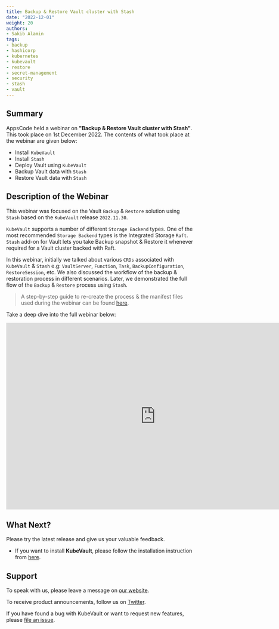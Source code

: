 ```yaml
---
title: Backup & Restore Vault cluster with Stash
date: "2022-12-01"
weight: 20
authors:
- Sakib Alamin
tags:
- backup
- hashicorp
- kubernetes
- kubevault
- restore
- secret-management
- security
- stash
- vault
---
```


## Summary

AppsCode held a webinar on **"Backup & Restore Vault cluster with Stash"**. This took place on 1st December 2022. The contents of what took place at the webinar are given below:

- Install `KubeVault`
- Install `Stash`
- Deploy Vault using `KubeVault`
- Backup Vault data with `Stash`
- Restore Vault data with `Stash`

## Description of the Webinar

This webinar was focused on the Vault `Backup` & `Restore` solution using `Stash` based on the `KubeVault` release `2022.11.30`.

`KubeVault` supports a number of different `Storage Backend` types. One of the most recommended `Storage Backend` types is the Integrated Storage `Raft`. `Stash` add-on for Vault lets you take Backup snapshot & Restore it whenever required for a Vault cluster backed with Raft.

In this webinar, initially we talked about various `CRDs` associated with `KubeVault` & `Stash` e.g: `VaultServer`, `Function`, `Task`, `BackupConfiguration`, `RestoreSession`, etc. We also discussed the workflow of the backup & restoration process in different scenarios. Later, we demonstrated the full flow of the `Backup` & `Restore` process using `Stash`.


> A step-by-step guide to re-create the process & the manifest files used during the webinar can be found [here](https://github.com/kubevault/demo/tree/master/webinar-12-01-22). 

  Take a deep dive into the full webinar below:

<iframe style="height: 500px; width: 800px" src="https://www.youtube.com/embed/TOxufXiyVok" title="YouTube video player" frameborder="0" allow="accelerometer; autoplay; clipboard-write; encrypted-media; gyroscope; picture-in-picture" allowfullscreen></iframe>

## What Next?

Please try the latest release and give us your valuable feedback.

* If you want to install **KubeVault**, please follow the installation instruction from [here](https://kubevault.com/docs/v2022.11.30/setup/).


## Support

To speak with us, please leave a message on [our website](https://appscode.com/contact/).

To receive product announcements, follow us on [Twitter](https://twitter.com/KubeVault).

If you have found a bug with KubeVault or want to request new features, please [file an issue](https://github.com/kubevault/project/issues/new).

